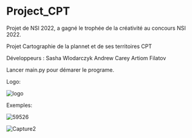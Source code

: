 # Project_CPT
Projet de NSI 2022, a gagné le trophée de la créativité au concours NSI 2022.

Projet Cartographie de la plannet et de ses territoires CPT

Développeurs :  Sasha Wlodarczyk
                Andrew Carey
                Artiom Filatov
                
Lancer main.py pour démarer le programe.

Logo:

![logo](https://user-images.githubusercontent.com/97362574/171114179-3cf4aefd-42ed-4e1a-98f9-a842563b2651.png)

Exemples:

![59526](https://user-images.githubusercontent.com/97362574/171114342-4cf8defc-816e-4ee0-b0f7-ec65dc56bc3c.PNG)

![Capture2](https://user-images.githubusercontent.com/97362574/171114417-8e293624-c32b-4d2f-aa0b-de71f246f333.PNG)
